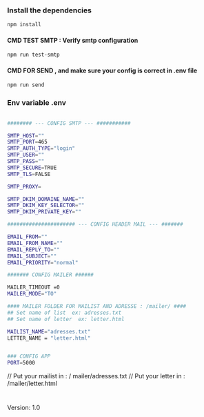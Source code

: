 ### Install the dependencies

```bash
npm install
```

#### CMD TEST SMTP : Verify smtp configuration

```bash
npm run test-smtp
```

#### CMD FOR SEND , and make sure your config is correct in .env file

```bash
npm run send
```

### Env variable .env

```bash

######## --- CONFIG SMTP --- ###########

SMTP_HOST=""
SMTP_PORT=465
SMTP_AUTH_TYPE="login"
SMTP_USER=""
SMTP_PASS=""
SMTP_SECURE=TRUE
SMTP_TLS=FALSE

SMTP_PROXY=

SMTP_DKIM_DOMAINE_NAME=""
SMTP_DKIM_KEY_SELECTOR=""
SMTP_DKIM_PRIVATE_KEY=""

###################### --- CONFIG HEADER MAIL --- #######

EMAIL_FROM=""
EMAIL_FROM_NAME=""
EMAIL_REPLY_TO=""
EMAIL_SUBJECT=""
EMAIL_PRIORITY="normal"

####### CONFIG MAILER ######

MAILER_TIMEOUT =0
MAILER_MODE="TO"

#### MAILER FOLDER FOR MAILIST AND ADRESSE : /mailer/ ####
## Set name of list  ex: adresses.txt
## Set name of letter  ex: letter.html

MAILIST_NAME="adresses.txt"
LETTER_NAME = "letter.html"


### CONFIG APP
PORT=5000

```

// Put your mailist in : / mailer/adresses.txt
// Put your letter in : /mailer/letter.html

#

Version: 1.0
